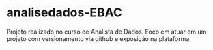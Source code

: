 # analisedados-EBAC
Projeto realizado no curso de Analista de Dados. Foco em atuar em um projeto com versionamento via github e exposição na plataforma.
